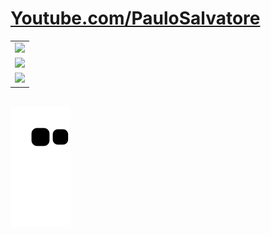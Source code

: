 # <a href="https://www.youtube.com/c/PauloSalvatore" target="_blank">Youtube.com/PauloSalvatore</a>

<center>
	<table border="0" width="100%">
		<tr>
			<td>
				<img width="600px" src="https://github-readme-stats.vercel.app/api?username=paulosalvatore&theme=buefy&?theme=dark&show_icons=true%count_private=true&include_all_commits=true"/>
			</td>
		</tr>
		<tr>
			<td>
				<img width="600px" src="https://github-readme-streak-stats.herokuapp.com?user=paulosalvatore&theme=buefy&date_format=M%20j%5B%2C%20Y%5D"/>
			</td>
		</tr>
		<tr>
			<td>
				<img width="600px" src="https://github-readme-stats.vercel.app/api/top-langs/?username=paulosalvatore&show_icons=true&langs_count=10&layout=compact&theme=buefy&count_private=true"/>
			</td>
		</tr>
	</table>
</center>

<br/>

<img src="https://raw.githubusercontent.com/paulosalvatore/paulosalvatore/output/github-snake.svg" align="center" />

